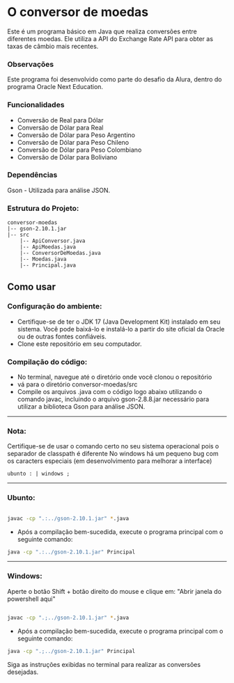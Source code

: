 # O conversor de moedas

Este é um programa básico em Java que realiza conversões entre diferentes moedas. Ele utiliza a API do Exchange Rate API para obter as taxas de câmbio mais recentes.

### Observações
Este programa foi desenvolvido como parte do desafio da Alura, dentro do programa Oracle Next Education.

### Funcionalidades
- Conversão de Real para Dólar 
- Conversão de Dólar para Real
- Conversão de Dólar para Peso Argentino
- Conversão de Dólar para Peso Chileno
- Conversão de Dólar para Peso Colombiano
- Conversão de Dólar para Boliviano

### Dependências
Gson - Utilizada para análise JSON. 

### Estrutura do Projeto: 
```
conversor-moedas
|-- gson-2.10.1.jar
|-- src
    |-- ApiConversor.java
    |-- ApiMoedas.java
    |-- ConversorDeMoedas.java
    |-- Moedas.java
    |-- Principal.java
```

## Como usar
 ### Configuração do ambiente:

 - Certifique-se de ter o JDK 17 (Java Development Kit) instalado em seu sistema. Você pode baixá-lo e instalá-lo a partir do site oficial da Oracle ou de outras fontes confiáveis.
 - Clone este repositório em seu computador.


### Compilação do código:
 - No terminal, navegue até o diretório onde você clonou o repositório
 - vá para o diretório conversor-moedas/src
 - Compile os arquivos .java com o código logo abaixo utilizando o comando javac, incluindo o arquivo gson-2.8.8.jar necessário para utilizar a biblioteca Gson para análise JSON. 
***
### Nota: 

Certifique-se de usar o comando certo no seu sistema operacional pois o separador de classpath é diferente 
No windows há um pequeno bug com os caracters especiais (em desenvolvimento para melhorar a interface)

```
ubunto : | windows ;
```

***
### Ubunto:
```bash

javac -cp ".:../gson-2.10.1.jar" *.java

```
 - Após a compilação bem-sucedida, execute o programa principal com o seguinte comando:
```bash
java -cp ".:../gson-2.10.1.jar" Principal

```
___


### Windows:
Aperte o botão Shift + botão direito do mouse e clique em: "Abrir janela do powershell aqui"
```bash

javac -cp ".;../gson-2.10.1.jar" *.java


```
- Após a compilação bem-sucedida, execute o programa principal com o seguinte comando:
```bash
java -cp ".;../gson-2.10.1.jar" Principal


```
Siga as instruções exibidas no terminal para realizar as conversões desejadas.
